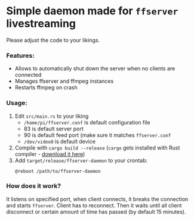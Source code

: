 # Simple daemon made for `ffserver` livestreaming

Please adjust the code to your likings.

### Features:

- Allows to automatically shut down the server when no clients are connected
- Manages ffserver and ffmpeg instances
- Restarts ffmpeg on crash

### Usage:

1. Edit `src/main.rs` to your liking
   - `/home/pi/ffserver.conf` is default configuration file
   - 83 is default server port
   - 90 is default feed port (make sure it matches `ffserver.conf`
   - `/dev/video0` is default device
2. Compile with `cargo build --release` (`cargo` gets installed with Rust compiler - [download it here](https://www.rust-lang.org/en-US/install.html))
3. Add `target/release/ffserver-daemon` to your crontab:
   ```
   @reboot /path/to/ffserver-daemon
   ```

### How does it work?

It listens on specified port, when client connects, it breaks the connection and starts `ffserver`. Client has to reconnect. Then it waits until all client disconnect or certain amount of time has passed (by default 15 minutes).
